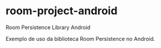 # room-project-android
Room Persistence Library Android

Exemplo de uso da biblioteca Room Persistence no Android.
